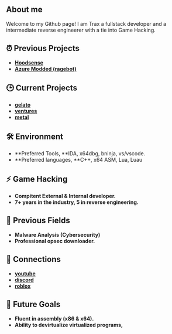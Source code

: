 ## About me
Welcome to my Github page! I am Trax a fullstack developer and a intermediate reverse engineerer with a tie into Game Hacking.

## ⏰ Previous Projects 
- **[Hoodsense](https://www.youtube.com/watch?v=8orJ8hUIczQ)**
- **[Azure Modded (ragebot)](https://discord.gg/azuremodded)**
## 🕒 Current Projects
- **[gelato](https://discord.gg/7uKhy3ccEd)**
- **[ventures](https://discord.gg/invite/v3n)**
- **[metal](https://discord.gg/DPwtMjMe)**
## 🛠️ Environment
- **Preferred Tools, **IDA, x64dbg, bninja, vs/vscode.
- **Preferred languages, **C++, x64 ASM, Lua, Luau
## ⚡ Game Hacking
- **Compitent External & Internal developer.**
- **7+ years in the industry, 5 in reverse engineering.**
## 🔭 Previous Fields
- **Malware Analysis (Cybersecurity)**
- **Professional opsec downloader.**
## 💬 Connections
- **[youtube](https://www.youtube.com/@traxcancode)**
- **[discord](https://discord.com/users/1274005742076035164)**
- **[roblox](https://www.roblox.com/users/2647531350/profile)**
## 🌱 Future Goals
- **Fluent in assembly (x86 & x64).**
- **Ability to devirtualize virtualized programs,**
<!--
**Traxcancode/Traxcancode** is a ✨ _special_ ✨ repository because its `README.md` (this file) appears on your GitHub profile.

Here are some ideas to get you started:

- 🔭 I’m currently working on ...
- 🌱 I’m currently learning ...
- 👯 I’m looking to collaborate on ...
- 🤔 I’m looking for help with ...
- 💬 Ask me about ...
- 📫 How to reach me: ...
- 😄 Pronouns: ...
- ⚡ Fun fact: ...
-->

